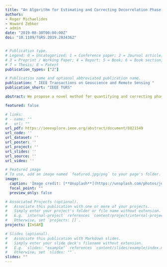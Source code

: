 ```yaml
---
title: "An Algorithm for Estimating and Correcting Decorrelation Phase From InSAR Data Using Closure Phase Triplets"
authors:
- Roger Michaelides
- Howard Zebker
- admin
date: "2019-08-30T00:00:00Z"
doi: "10.1109/TGRS.2019.2934362"


# Publication type.
# Legend: 0 = Uncategorized; 1 = Conference paper; 2 = Journal article;
# 3 = Preprint / Working Paper; 4 = Report; 5 = Book; 6 = Book section;
# 7 = Thesis; 8 = Patent
publication_types: ["2"]

# Publication name and optional abbreviated publication name.
publication: " IEEE Transactions on Geoscience and Remote Sensing "
publication_short: "IEEE TGRS"

abstract: We propose a novel method for quantifying and correcting phase errors in interferometric synthetic aperture radar (InSAR) data associated with signal decorrelation. This proposed method relates the observed phase nonclosure (referred to as the closure phase) of triplet combinations of any three individual SAR scenes to the decorrelative phase signal in individual interferograms (pairs of SAR scenes). A singular value decomposition (SVD) method is applied to solve the minimum-norm least-squares best fitting estimate of the decorrelation phase for any arbitrary collection of SAR images. This decorrelative phase is then removed from individual interferograms; these corrected interferograms can then be used with existing InSAR time-series analysis algorithms. We demonstrate this method on the Advanced Land Observation Satellite Phased Array type L-band Synthetic Aperture Radar (ALOS PALSAR) scenes of a groundwater pumping subsidence feature in the Central Valley of California and briefly discuss potential future applications of this algorithm to study a variety of environmental and surface physical processes that contribute to InSAR signal decorrelation.

featured: false

# links:
# - name: ""
#   url: ""
url_pdf: https://ieeexplore.ieee.org/abstract/document/8821549
url_code: ''
url_dataset: ''
url_poster: ''
url_project: ''
url_slides: ''
url_source: ''
url_video: ''

# Featured image
# To use, add an image named `featured.jpg/png` to your page's folder. 
image:
  caption: 'Image credit: [**Unsplash**](https://unsplash.com/photos/jdD8gXaTZsc)'
  focal_point: ""
  preview_only: false

# Associated Projects (optional).
#   Associate this publication with one or more of your projects.
#   Simply enter your project's folder or file name without extension.
#   E.g. `internal-project` references `content/project/internal-project/index.md`.
#   Otherwise, set `projects: []`.
projects: [InSAR]

# Slides (optional).
#   Associate this publication with Markdown slides.
#   Simply enter your slide deck's filename without extension.
#   E.g. `slides: "example"` references `content/slides/example/index.md`.
#   Otherwise, set `slides: ""`.
slides: ""
---
```

